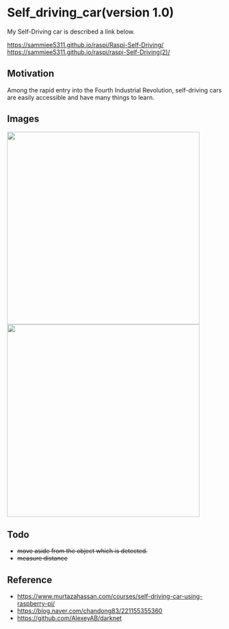 # Self_driving_car(version 1.0) 
My Self-Driving car is described a link below.

https://sammiee5311.github.io/raspi/Raspi-Self-Driving/ <br>
https://sammiee5311.github.io/raspi/raspi-Self-Driving(2)/

## Motivation
Among the rapid entry into the Fourth Industrial Revolution, self-driving cars are easily accessible and have many things to learn.

## Images
<p float="left">
  <img src="https://github.com/sammiee5311/raspberry_pi/blob/master/self_driving_car/images/car.gif" width="450" heights="405" />
  <img src="https://github.com/sammiee5311/raspberry_pi/blob/master/self_driving_car/images/object_detection.gif" width="450" heights="405" /> 
</p>

## Todo
+ ~~move aside from the object which is detected.~~
+ ~~measure distance~~

## Reference
+ https://www.murtazahassan.com/courses/self-driving-car-using-raspberry-pi/
+ https://blog.naver.com/chandong83/221155355360
+ https://github.com/AlexeyAB/darknet
